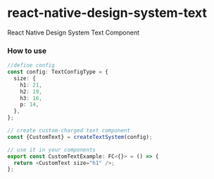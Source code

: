 # react-native-design-system-text

React Native Design System Text Component

### How to use

```ts
//define config
const config: TextConfigType = {
  size: {
    h1: 21,
    h2: 19,
    h3: 16,
    p: 14,
  },
};

// create custom-charged text component
const {CustomText} = createTextSystem(config);

// use it in your components
export const CustomTextExample: FC<{}> = () => {
  return <CustomText size="h1" />;
};
```
